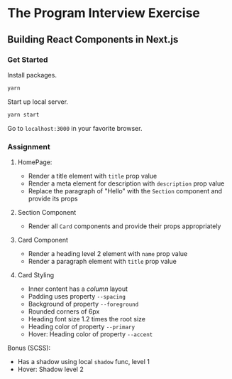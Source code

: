 # The Program Interview Exercise

## Building React Components in Next.js

### Get Started

Install packages.

```bash
yarn
```

Start up local server.

```bash
yarn start
```

Go to `localhost:3000` in your favorite browser.

### Assignment

1. HomePage:

   - Render a title element with `title` prop value
   - Render a meta element for description with `description` prop value
   - Replace the paragraph of "Hello" with the `Section` component and provide its props

2. Section Component

   - Render all `Card` components and provide their props appropriately

3. Card Component

   - Render a heading level 2 element with `name` prop value
   - Render a paragraph element with `title` prop value

4. Card Styling

   - Inner content has a _column_ layout
   - Padding uses property `--spacing`
   - Background of property `--foreground`
   - Rounded corners of 6px
   - Heading font size 1.2 times the root size
   - Heading color of property `--primary`
   - Hover: Heading color of property `--accent`

Bonus (SCSS):
   
   - Has a shadow using local `shadow` func, level 1
   - Hover: Shadow level 2
  